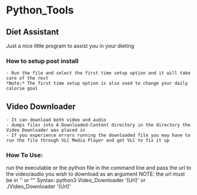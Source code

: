 # Python_Tools

## Diet Assistant
Just a nice little program to assist you in your dieting

### How to setup post install
    - Run the file and select the first time setup option and it will take care of the rest
    *Note:* The first time setup option is also used to change your daily calorie goal

## Video Downloader
    - It can download both video and audio
    - dumps files into A Downloaded-Content directory in the directory the Video Downloader was placed in
    - If you experience errors running the downloaded file you may have to run the file through VLC Media Player and get VLC to fix it up
### How To Use:
run the executable or the python file in the command line and pass the url to the video/audio you wish to download as an argument NOTE: the url must be in '' or ""
Syntax:
    python3 Video_Downloader '(Url)'
    or
    ./Video_Downloader '(Url)'
